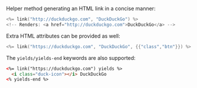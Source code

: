 Helper method generating an HTML link in a concise manner:

```c++
<%= link("http://duckduckgo.com", "DuckDuckGo") %>
<!-- Renders: <a href="http://duckduckgo.com">DuckDuckGo</a> -->
```

Extra HTML attributes can be provided as well:

```c++
<%= link("https://duckduckgo.com", "DuckDuckGo", {{"class","btn"}}) %>
```

The `yields/yields-end` keywords are also supported:

```html
<%= link("https://duckduckgo.com") yields %>
  <i class="duck-icon"></i> DuckDuckGo
<% yields-end %>
```
